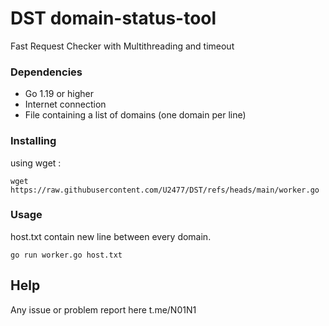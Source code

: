 # DST domain-status-tool
Fast Request Checker with Multithreading and timeout

### Dependencies
* Go 1.19 or higher
* Internet connection
* File containing a list of domains (one domain per line)

### Installing
using wget :
```
wget https://raw.githubusercontent.com/U2477/DST/refs/heads/main/worker.go
```
### Usage
host.txt contain new line between every domain.
  
```
go run worker.go host.txt
```

## Help

Any issue or problem report here
t.me/N01N1
